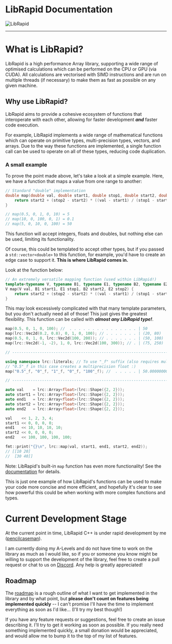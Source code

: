 # LibRapid Documentation

![LibRapid](https://github.com/LibRapid/librapid_bin/blob/master/branding/LibRapid_dark.png)

---

# What is LibRapid?

LibRapid is a high performance Array library, supporting a wide range of optimised calculations which can be performed
on the CPU or GPU (via CUDA). All calculations are vectorised with SIMD instructions and are run on multiple threads (if
necessary) to make them as fast as possible on any given machine.

## Why use LibRapid?

LibRapid aims to provide a cohesive ecosystem of functions that interoperate with each other, allowing for faster
development ***and*** faster code execution.

For example, LibRapid implements a wide range of mathematical functions which can operate on primitive types,
multi-precision types, vectors, and arrays. Due to the way these functions are implemented, a single function call can
be used to operate on all of these types, reducing code duplication.

### A small example

To prove the point made above, let's take a look at a simple example. Here, we have a function that maps a value from
one range to another:

```cpp
// Standard "double" implementation
double map(double val, double start1, double stop1, double start2, double stop2) {
    return start2 + (stop2 - start2) * ((val - start1) / (stop1 - start1));
}

// map(0.5, 0, 1, 0, 10) = 5
// map(10, 0, 100, 0, 1) = 0.1
// map(5, 0, 10, 0, 100) = 50
```

This function will accept integers, floats and doubles, but nothing else can be used, limiting its functionality.

Of course, this could be templated to accept other types, but if you passed a `std::vector<double>` to this function,
for example, you'd have to create an edge case to support it. **This is where LibRapid comes in.**

Look at the function below:

```cpp
// An extremely versatile mapping function (used within LibRapid!)
template<typename V, typename B1, typename E1, typename B2, typename E2>
V map(V val, B1 start1, E1 stop1, B2 start2, E2 stop2) {
    return start2 + (stop2 - start2) * ((val - start1) / (stop1 - start1));
}
```

This may look excessively complicated with that many template parameters, but you don't actually need all of those! This
just gives the greatest flexibility. This function can be called with ***almost any LibRapid type!***.

```cpp
map(0.5, 0, 1, 0, 100); //  . . . . . . . . . . . . . . . | 50
map(lrc::Vec2d(0.2, 0.8), 0, 1, 0, 100); // . . . . . . . | (20, 80)
map(0.5, 0, 1, 0, lrc::Vec2d(100, 200)); // . . . . . . . | (50, 100)
map(lrc::Vec2d(-1, -2), 1, 0, lrc::Vec2d(100, 300)); // . | (75, 250)

// ---------------------------------------------------------------------

using namespace lrc::literals; // To use "_f" suffix (also requires multiprecision to be enabled)
// "0.5"_f in this case creates a multiprecision float :)
map("0.5"_f, "0"_f, "1"_f, "0"_f, "100"_f); //  . . . . . | 50.00000000000000

// ---------------------------------------------------------------------

auto val    = lrc::Array<float>(lrc::Shape({2, 2}));
auto start1 = lrc::Array<float>(lrc::Shape({2, 2}));
auto end1   = lrc::Array<float>(lrc::Shape({2, 2}));
auto start2 = lrc::Array<float>(lrc::Shape({2, 2}));
auto end2   = lrc::Array<float>(lrc::Shape({2, 2}));

val    << 1, 2, 3, 4;
start1 << 0, 0, 0, 0;
end1   << 10, 10, 10, 10;
start2 << 0, 0, 0, 0;
end2   << 100, 100, 100, 100;

fmt::print("{}\n", lrc::map(val, start1, end1, start2, end2));
// [[10 20]
//  [30 40]]
```

Note: LibRapid's built-in `map` function has even more functionality! See
the [documentation](https://librapid.github.io/librapid/namespacelibrapid.html#aa77bd94fdda1a889654275f47d258390) for
details.

This is just one example of how LibRapid's functions can be used to make your code more concise and more efficient, and
hopefully it's clear to see how powerful this could be when working with more complex functions and types.

# Current Development Stage

At the current point in time, LibRapid C++ is under rapid development by
me ([pencilcaseman](https://github.com/Pencilcaseman)).

I am currently doing my A-Levels and do not have time to work on the library as much as I would like, so if you or
someone you know might be willing to support the development of the library, feel free to create a pull request or chat
to us on [Discord](https://discord.com/invite/cGxTFTgCAC). Any help is greatly appreciated!

## Roadmap

The [roadmap](https://github.com/orgs/LibRapid/projects/5/views/1) is a rough outline of what I want to get implemented
in the library and by what point, but **please don't count on features being implemented quickly** -- I can't promise
I'll have the time to implement everything as soon as I'd like... (I'll try my best though!)

If you have any feature requests or suggestions, feel free to create an issue describing it. I'll try to get it working
as soon as possible. If you really need something implemented quickly, a small donation would be appreciated, and would
allow me to bump it to the top of my list of features.
